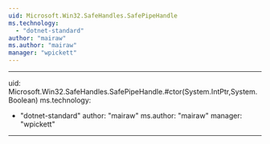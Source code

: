 ```yaml
---
uid: Microsoft.Win32.SafeHandles.SafePipeHandle
ms.technology: 
  - "dotnet-standard"
author: "mairaw"
ms.author: "mairaw"
manager: "wpickett"
---
```


---
uid: Microsoft.Win32.SafeHandles.SafePipeHandle.#ctor(System.IntPtr,System.Boolean)
ms.technology: 
  - "dotnet-standard"
author: "mairaw"
ms.author: "mairaw"
manager: "wpickett"
---
